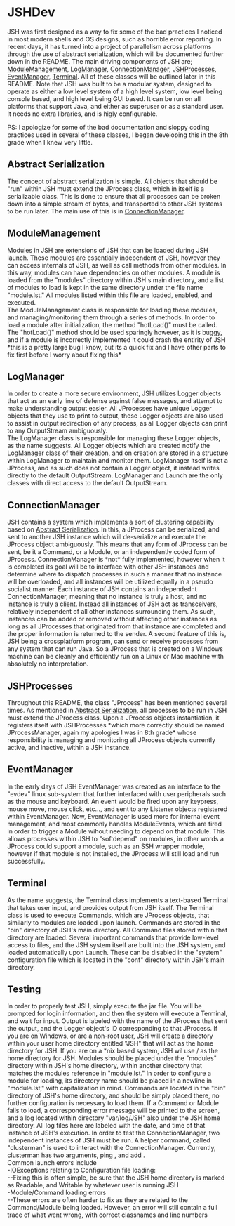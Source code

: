 # JSHDev
<p>JSH was first designed as a way to fix some of the bad practices I noticed in most modern shells and OS designs, such as horrible error reporting.  In recent days, it has turned into a project of parallelism across platforms through the use of abstract serialization, which will be documented further down in the README. The main driving components of JSH are; <a href="#ModuleManagement">ModuleManagement</a>, <a href="#LogManager">LogManager</a>, <a href="#ConnectionManager">ConnectionManager</a>, <a href="#JSHProcesses">JSHProcesses</a>, <a href="#EventManager">EventManager</a>, <a href="#Terminal">Terminal</a>.  All of these classes will be outlined later in this README.  Note that JSH was built to be a modular system, designed to operate as either a low level system of a high level system, low level being console based, and high level being GUI based.  It can be run on all platforms that support Java, and either as superuser or as a standard user.  It needs no extra libraries, and is higly configurable.</p><p>PS: I apologize for some of the bad documentation and sloppy coding practices used in several of these classes, I began developing this in the 8th grade when I knew very little.</p>
<h2>Abstract Serialization</h2>
<p>The concept of abstract serialization is simple.  All objects that should be "run" within JSH must extend the JProcess class, which in itself is a serializable class.  This is done to ensure that all processes can be broken down into a simple stream of bytes, and transported to other JSH systems to be run later.  The main use of this is in <a href="#ConnectionManager">ConnectionManager</a>.</p>
<h2>ModuleManagement</h2>
<p>Modules in JSH are extensions of JSH that can be loaded during JSH launch.  These modules are essentially independent of JSH, however they can access internals of JSH, as well as call methods from other modules.  In this way, modules can have dependencies on other modules.  A module is loaded from the "modules" directory within JSH's main directory, and a list of modules to load is kept in the same directory under the file name "module.lst."  All modules listed within this file are loaded, enabled, and executed.</br>
The ModuleManagement class is responsible for loading these modules, and managing/monitoring them through a series of methods.  In order to load a module after initialization, the method "hotLoad()" must be called. The "hotLoad()" method should be used sparingly however, as it is buggy, and if a module is incorrectly implemented it could crash the entirity of JSH *this is a pretty large bug I know, but its a quick fix and I have other parts to fix first before I worry about fixing this* </p>
<h2>LogManager</h2>
<p>In order to create a more secure environment, JSH utilizes Logger objects that act as an early line of defense against false messages, and attempt to make understanding output easier.  All JProcesses have unique Logger objects that they use to print to output, these Logger objects are also used to assist in output redirection of any process, as all Logger objects can print to any OutputStream ambiguously.</br>
The LogManager class is responsible for managing these Logger objects, as the name suggests.  All Logger objects which are created notify the LogManager class of their creation, and on creation are stored in a structure within LogManager to maintain and monitor them.  LogManager itself is not a JProcess, and as such does not contain a Logger object, it instead writes directly to the default OutputStream.  LogManager and Launch are the only classes with direct access to the default OutputStream.</p>
<h2>ConnectionManager</h2>
<p>JSH contains a system which implements a sort of clustering capability based on <a href="#Abstract-Serialization">Abstract Serialization</a>.  In this, a JProcess can be serialized, and sent to another JSH instance which will de-serialize and execute the JProcess object ambiguously.  This means that any form of JProcess can be sent, be it a Command, or a Module, or an independently coded form of JProcess.  ConnectionManager is *not* fully implemented, however when it is completed its goal will be to interface with other JSH instances and determine where to dispatch processes in such a manner that no instance will be overloaded, and all instances will be utilized equally in a pseudo socialist manner.  Each instance of JSH contains an independednt ConnectionManager, meaning that no instance is truly a host, and no instance is truly a client.  Instead all instances of JSH act as transceivers, relatively independent of all other instances surrounding them.  As such, instances can be added or removed without affecting other instances as long as all JProcesses that originated from that instance are completed and the proper information is returned to the sender.  A second feature of this is, JSH being a crossplatform program, can send or receive processes from any system that can run Java.  So a JProcess that is created on a Windows machine can be cleanly and efficiently run on a Linux or Mac machine with absolutely no interpretation.</p>
<h2>JSHProcesses</h2>
<p>Throughout this README, the class "JProcess" has been mentioned several times.  As mentioned in <a href="#Abstract-Serialization">Abstract Serialization</a>, all processes to be run in JSH must extend the JProcess class.  Upon a JProcess objects instantiation, it registers itself with JSHProcesses *which more correctly should be named JProcessManager, again my apologies I was in 8th grade* whose responsibility is managing and monitoring all JProcess objects currently active, and inactive, within a JSH instance. </p>
<h2>EventManager</h2>
<p>In the early days of JSH EventManager was created as an interface to the "evdev" linux sub-system that further interfaced with user peripherals such as the mouse and keyboard.  An event would be fired upon any keypress, mouse move, mouse click, etc..., and sent to any Listener objects registered within EventManager.  Now, EventManager is used more for internal event management, and most commonly handles ModuleEvents, which are fired in order to trigger a Module wihout needing to depend on that module.  This allows processes within JSH to "softdepend" on modules, in other words a JProcess could support a module, such as an SSH wrapper module, however if that module is not installed, the JProcess will still load and run successfully.</p>
<h2>Terminal</h2>
<p>As the name suggests, the Terminal class implements a text-based Terminal that takes user input, and provides output from JSH itself.  The Terminal class is used to execute Commands, which are JProcess objects, that similarly to modules are loaded upon launch.  Commands are stored in the "bin" directory of JSH's main directory. All Command files stored within that directory are loaded.  Several important commands that provide low-level access to files, and the JSH system itself are built into the JSH system, and loaded automatically upon Launch.  These can be disabled in the "system" configuration file which is located in the "conf" directory within JSH's main directory.</p>
<h2>Testing</h2>
<p>In order to properly test JSH, simply execute the jar file. You will be prompted for login information, and then the system will execute a Terminal, and wait for input. Output is labeled with the name of the JProcess that sent the output, and the Logger object's ID corresponding to that JProcess.  If you are on Windows, or are a non-root user, JSH will create a directory within your user home directory entitled "JSH" that will act as the home directory for JSH.  If you are on a *nix based system, JSH wil use / as the home directory for JSH.  Modules should be placed under the "modules" directory within JSH's home directory, within another directory that matches the modules reference in "module.lst."  In order to configure a module for loading, its directory name should be placed in a newline in "module.lst," with capitalization in mind.  Commands are located in the "bin" directory of JSH's home directory, and should be simply placed there, no further configuration is necessary to load them.  If a Command or Module fails to load, a corresponding error message will be printed to the screen, and a log located within directory "var/log/JSH" also under the JSH home directory.  All log files here are labeled with the date, and time of that instance of JSH's execution.  In order to test the ConnectionManager, two independent instances of JSH must be run.  A helper command, called "clusterman" is used to interact with the ConnectionManager.  Currently, clusterman has two arguments, ping <ip>, and add <ip>.</br>
  Common launch errors include</br>
-IOExceptions relating to Configuration file loading:</br>
--Fixing this is often simple, be sure that the JSH home directory is marked as Readable, and Writable by whatever user is running JSH</br>
-Module/Command loading errors</br>
--These errors are often harder to fix as they are related to the Command/Module being loaded.  However, an error will still contain a full trace of what went wrong, with correct classnames and line numbers</p>
